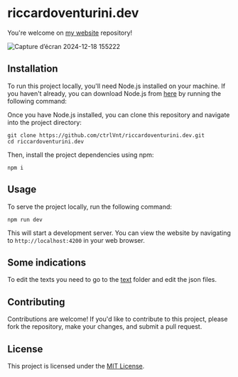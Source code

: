 # riccardoventurini.dev

You're welcome on [my website](https://riccardoventurini.dev) repository!

![Capture d’écran 2024-12-18 155222](https://github.com/user-attachments/assets/22bed3f4-e04c-47d3-81bd-8abd866af6c6)


## Installation

To run this project locally, you'll need Node.js installed on your machine. If you haven't already, you can download Node.js from [here](https://nodejs.org/) by running the following command:

Once you have Node.js installed, you can clone this repository and navigate into the project directory:

```
git clone https://github.com/ctrlVnt/riccardoventurini.dev.git
cd riccardoventurini.dev
```

Then, install the project dependencies using npm:

```
npm i
```

## Usage

To serve the project locally, run the following command:

```
npm run dev
```

This will start a development server. You can view the website by navigating to `http://localhost:4200` in your web browser.

## Some indications

To edit the texts you need to go to the [text](https://github.com/ctrlVnt/riccardoventurini.dev/tree/main/src/assets/text) folder and edit the json files.

## Contributing

Contributions are welcome! If you'd like to contribute to this project, please fork the repository, make your changes, and submit a pull request.

## License

This project is licensed under the [MIT License](LICENSE).
